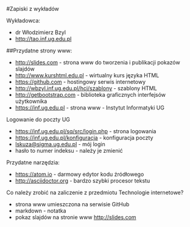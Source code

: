 #Zapiski z wykładów

Wykładowca:
- dr Włodzimierz Bzyl
- http://tao.inf.ug.edu.pl

##Przydatne strony www:

- http://slides.com - strona www do tworzenia i publikacji pokazów slajdów
- http://www.kurshtml.edu.pl - wirtualny kurs języka HTML
- https://github.com - hostingowy serwis internetowy
- http://wbzyl.inf.ug.edu.pl/hcj/szablony - szablony HTML
- http://getbootstrap.com - biblioteka graficznych interfejsów użytkownika
- https://inf.ug.edu.pl - strona www - Instytut Informatyki UG

Logowanie do poczty UG

- https://inf.ug.edu.pl/sq/src/login.php - strona logowania
- https://inf.ug.edu.pl/konfiguracja - konfiguracja poczty
- lskuza@sigma.ug.edu.pl - mój login
- hasło to numer indeksu - należy je zmienić

Przydatne narzędzia:

- https://atom.io - darmowy edytor kodu źródłowego
- http://asciidoctor.org - bardzo szybki procesor tekstu

Co należy zrobić na zaliczenie z przedmiotu Technologie internetowe?

- strona www umieszczona na serwisie GitHub
- markdown - notatka
- pokaz slajdów na stronie www http://slides.com
